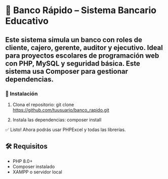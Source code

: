 # 🏦 Banco Rápido – Sistema Bancario Educativo

Este sistema simula un banco con roles de cliente, cajero, gerente, auditor y ejecutivo. Ideal para proyectos escolares de programación web con PHP, MySQL y seguridad básica.
Este sistema usa Composer para gestionar dependencias.
---

### 🚀 Instalación

1. Clona el repositorio:
   git clone https://github.com/tuusuario/banco_rapido.git

2. Instala las dependencias:
   composer install

✅ Listo! Ahora podrás usar PHPExcel y todas las librerías.

## 🛠️ Requisitos
- PHP 8.0+
- Composer instalado
- XAMPP o servidor local
